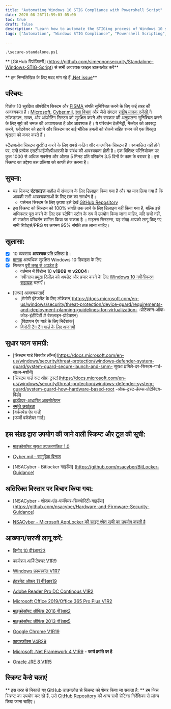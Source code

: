```yaml
---
title: "Automating Windows 10 STIG Compliance with Powershell Script"
date: 2020-08-26T11:59:03-05:00
toc: true
draft: false
description: "Learn how to automate the STIGing process of Windows 10 systems with the Standalone Windows STIG Script, saving time and improving efficiency for securing standalone systems in enterprise environments."
tags: ["Automation", "Windows STIG Compliance", "Powershell Scripting", "Windows 10 Enterprise", "Windows Updates", "FISMA Compliance", "Windows 10 Hardening", "Cybersecurity", "National Security Agency", "Department of Defense", "Microsoft Security Compliance Toolkit", "Windows Defender Application Guard", "Windows Defender Credential Guard", "System Guard Secure Launch", "Memory Integrity", "Microsoft Office", "Adobe Reader", "Google Chrome", "Mozilla Firefox", "Oracle JRE"]

---
```

```
.\secure-standalone.ps1
```

 ** [GitHub रिपॉजिटरी] (https://github.com/simeononsecurity/Standalone-Windows-STIG-Script) से सभी आवश्यक फ़ाइल डाउनलोड करें**  ** हम निम्नलिखित के लिए मदद मांग रहे हैं [.Net issue](https://github.com/simeononsecurity/W10-Optimize-and-Harden/issues/3)**  ## परिचय:  विंडोज 10 सुरक्षित ऑपरेटिंग सिस्टम और [FISMA](https://www.cisa.gov/federal-information-security-modernization-act) संगति सुनिश्चित करने के लिए कई तरह की आवश्यकता है। [Microsoft](https://microsoft.com), [Cyber.mil](https://public.cyber.mil), [रक्षा विभाग](https://dod.gov) और जैसे संगठन [राष्ट्रीय मानक एजेंसी ](https://www.nsa.gov/) ने लॉकडाउन, सख्त, और ऑपरेटिंग सिस्टम को सुरक्षित करने और सरकार की अनुपालना सुनिश्चित करने के लिए सूर्य की चमक की आवश्यकता है और आवश्यक है। ये परिवर्तन टेलीमेट्री, मैक्रोज़ को अवरुद्ध करने, ब्लोटवेयर को हटाने और सिस्टम पर कई भौतिक हमलों को रोकने सहित शमन की एक विस्तृत श्रृंखला को कवर करते हैं।  स्टैंडअलोन सिस्टम सुरक्षित करने के लिए सबसे कठिन और काल्पनिक सिस्टम हैं। स्वचालित नहीं होने पर, उन्हें प्रत्येक एसटीआईजी/पीआरजी के संबंध की आवश्यकता होती है। एक विशिष्ट परिनियोजन पर कुल 1000 से अधिक सक्सेस और औसत 5 मिनट प्रति परिवर्तन 3.5 दिनों के काम के बराबर है। इस स्क्रिप्ट का उद्देश्य उस प्रक्रिया को काफी तेज करना है।  ## सुचना:  - यह स्क्रिप्ट **एंटरप्राइज़** माहौल में संचालन के लिए डिज़ाइन किया गया है और यह मान लिया गया है कि आपकी सभी आवश्यकताओं के लिए छत का समर्थन है।   - पर्सनल सिस्टम के लिए कृपया इसे देखें [GitHub Repository](https://github.com/simeononsecurity/W10-Optimize-and-Harden) - इस स्क्रिप्ट को सिस्टम को 100% संगति तक लाने के लिए डिज़ाइन नहीं किया गया है, बल्कि इसे अधिकतर पूरा करने के लिए एक स्टेपिंग स्टोन के रूप में उपयोग किया जाना चाहिए, यदि सभी नहीं, तो सक्सेस परिवर्तन शामिल किया जा सकता है ।   माइनस सिस्टम्स, यह संग्रह आपको लागू किए गए सभी रिपोर्ट्स/PRG पर लगभग 95% संगति तक लाना चाहिए।  ## खुलासा: - [X] 10 व्यवसाय **आवश्यक** प्रति प्रतिष्ठा है। - [x] [मानक](https://docs.microsoft.com/en-us/windows-hardware/design/device-experiences/oem-highly-secure) अत्यधिक सुरक्षित Windows 10 डिवाइस के लिए - [x] सिस्टम [पूरी तरह से अपडेट है](https://support.microsoft.com/en-gb/help/4027667/windows-10-update)   - वर्तमान में विंडोज 10 **v1909** या **v2004**।   - नवीनतम प्रमुख रिलीज़ को अपडेट और प्रचार करने के लिए [Windows 10 नवीनीकरण सहायक](https://support.microsoft.com/en-us/help/3159635/windows-10-update-assistant) चलाएँ। - [एक्स] आवश्यकताएँ   - [मेमोरी इंटेजमेंट के लिए लोकेशन](https://docs.microsoft.com/en-us/windows/security/threat-protection/device-guard/requirements-and-deployment-planning-guidelines-for-virtualization- -प्रोटेक्शन-ऑफ-कोड-इंटीग्रिटी # बेसलाइन-प्रोटेक्शन)   - [विज्ञापन ऐप गार्ड के लिए निर्देशांक]   - [विनोदी टैग टैग गार्ड के लिए अजनबी](https://docs.microsoft.com/en-us/windows/security/identity-protection/credential-guard/credential-guard-requirements)    ## सुधार पठन सामग्री:   - [सिस्टम गार्ड सिक्योर लॉन्च](https://docs.microsoft.com/en-us/windows/security/threat-protection/windows-defender-system-guard/system-guard-secure-launch-and-smm- सुरक्षा #मिले-दर-सिस्टम-गार्ड-सक्षम-मशीनें)   - [सिस्टम गार्ड रूट ऑफ़ ट्रस्ट](https://docs.microsoft.com/en-us/windows/security/threat-protection/windows-defender-system-guard/system-guard-how-hardware-based-root -ऑफ-ट्रस्ट-हेल्प्स-प्रोटेक्टिव-विंडो)   - [हार्डवेयर-आधारित आइसोलेशन](https://docs.microsoft.com/en-us/windows/security/threat-protection/microsoft-defender-atp/overview-hardware-based-isolation)   - [स्मृति अखंडता](https://docs.microsoft.com/en-us/windows/security/threat-protection/device-guard/memory-integrity)   - [वर्कस्पेस ऐप गार्ड]   - [फर्जी वर्कशेयर गार्ड]  ## इस संग्रह द्वारा उपयोग की जाने वाली स्क्रिप्ट और टूल की सूची:  - [माइक्रोसॉफ्ट सुरक्षा उपकरणकिट 1.0](https://www.microsoft.com/en-us/download/details.aspx?id=55319)  - [Cyber.mil - सामूहिक विनाश](https://public.cyber.mil/stigs/gpo/)  - [NSACyber - Bitlocker गाइडेंस] (https://github.com/nsacyber/BitLocker-Guidance)  ## अतिरिक्त विस्तार पर विचार किया गया:  - [NSACyber - शोरूम-एंड-फर्मवेयर-सिक्योरिटी-गाइडेंस] (https://github.com/nsacyber/Hardware-and-Firmware-Security-Guidance)  - [NSACyber - Microsoft AppLocker की साइट श्वेत सूची का उपयोग करती है](https://apps.nsa.gov/iad/library/ia-guidance/tech-briefs/application-whitelisting-use-microsoft-applocker.cfm)  ## आख्यान/सरजी लागू करें:   - [विनोद 10 वी1आर23](https://dl.dod.cyber.mil/wp-content/uploads/stigs/zip/U_MS_Windows_10_V1R23_STIG.zip)  - [कार्यक्रम आर्किटेक्चर V1R9](https://dl.dod.cyber.mil/wp-content/uploads/stigs/zip/U_MS_Windows_Defender_Antivirus_V1R9_STIG.zip)  - [Windows फ़ायरवॉल V1R7](https://dl.dod.cyber.mil/wp-content/uploads/stigs/zip/U_Windows_Firewall_V1R7_STIG.zip)  - [इंटरनेट ऑफ़र 11 वी1आर19](https://dl.dod.cyber.mil/wp-content/uploads/stigs/zip/U_MS_IE11_V1R19_STIG.zip)  - [Adobe Reader Pro DC Continous V1R2](https://dl.dod.cyber.mil/wp-content/uploads/stigs/zip/U_Adobe_Acrobat_Pro_DC_Continuous_V1R2_STIG.zip)  - [Microsoft Office 2019/Office 365 Pro Plus V1R2](https://dl.dod.cyber.mil/wp-content/uploads/stigs/zip/U_MS_Office_365_ProPlus_V1R2_STIG.zip)  - [माइक्रोसॉफ्ट ऑफिस 2016 वी1आर2](https://dl.dod.cyber.mil/wp-content/uploads/stigs/pdf/U_Microsoft_Office_2016_V1R2_Overview.pdf)  - [माइक्रोसॉफ्ट ऑफिस 2013 वी1आर5](https://dl.dod.cyber.mil/wp-content/uploads/stigs/zip/U_MicrosoftOffice2013_V1R5_Overview.zip)  - [Google Chrome V1R19](https://dl.dod.cyber.mil/wp-content/uploads/stigs/zip/U_Google_Chrome_V1R19_STIG.zip)  - [फ़ायरफ़ॉक्स V4R29](https://dl.dod.cyber.mil/wp-content/uploads/stigs/zip/U_MOZ_FireFox_V4R29_STIG.zip)  - [Microsoft .Net Framework 4 V1R9](https://dl.dod.cyber.mil/wp-content/uploads/stigs/zip/U_MS_DotNet_Framework_4-0_V1R9_STIG.zip) - **कार्य प्रगति पर है**  - [Oracle JRE 8 V1R5](https://dl.dod.cyber.mil/wp-content/uploads/stigs/zip/U_Oracle_JRE_8_Windows_V1R5_STIG.zip)  ## स्क्रिप्ट कैसे चलाएं  ** इस तरह से निकाले गए GitHub डाउनलोड से स्क्रिप्ट को शेयर किया जा सकता है: ** हम जिस स्क्रिप्ट का उपयोग कर रहे हैं, उसे [GitHub Repository](https://github.com/simeononsecurity/Standalone-Windows-STIG-Script) की अन्य सभी सेटिंग्स निर्देशिका से लॉन्च किया जाना चाहिए।